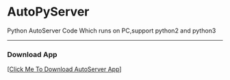 # AutoPyServer
Python AutoServer Code Which runs on PC,support python2 and python3

------------

### Download App

[[Click Me To Download AutoServer App](https://github.com/MarsDiplomatToEarth/AutoServer/blob/master/AutoServer.apk?raw=true "Click Me To Download AutoServer App")]
